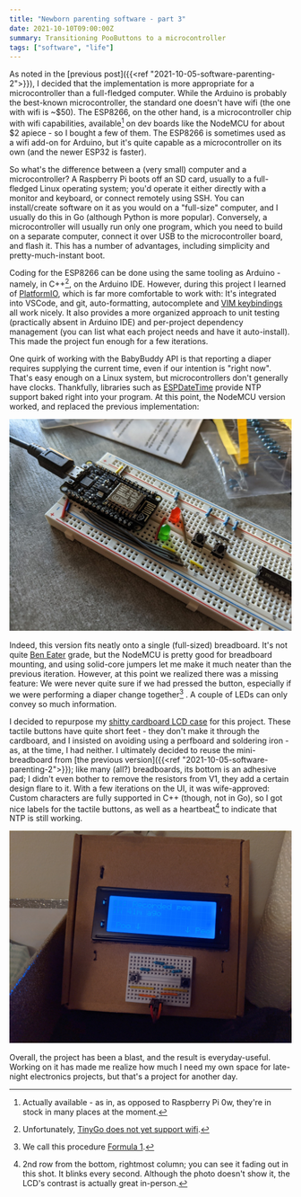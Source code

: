 ```yaml
---
title: "Newborn parenting software - part 3"
date: 2021-10-10T09:00:00Z
summary: Transitioning PooButtons to a microcontroller
tags: ["software", "life"]
---
```


As noted in the [previous post]({{<ref "2021-10-05-software-parenting-2">}}), I decided that the implementation is more appropriate for a microcontroller than a full-fledged computer. While the Arduino is probably the best-known microcontroller, the standard one doesn't have wifi (the one with wifi is ~$50). The ESP8266, on the other hand, is a microcontroller chip with wifi capabilities, available[^actually-available] on dev boards like the NodeMCU for about $2 apiece - so I bought a few of them. The ESP8266 is sometimes used as a wifi add-on for Arduino, but it's quite capable as a microcontroller on its own (and the newer ESP32 is faster).

[^actually-available]: Actually available - as in, as opposed to Raspberry Pi 0w, they're in stock in many places at the moment.

So what's the difference between a (very small) computer and a microcontroller? A Raspberry Pi boots off an SD card, usually to a full-fledged Linux operating system; you'd operate it either directly with a monitor and keyboard, or connect remotely using SSH. You can install/create software on it as you would on a "full-size" computer, and I usually do this in Go (although Python is more popular). Conversely, a microcontroller will usually run only one program, which you need to build on a separate computer, connect it over USB to the microcontroller board, and flash it. This has a number of advantages, including simplicity and pretty-much-instant boot.

Coding for the ESP8266 can be done using the same tooling as Arduino - namely, in C++[^tinygo], on the Arduino IDE. However, during this project I learned of [PlatformIO](https://platformio.org/), which is far more comfortable to work with: It's integrated into VSCode, and git, auto-formatting, autocomplete and [VIM keybindings](https://marketplace.visualstudio.com/items?itemName=vscodevim.vim) all work nicely. It also provides a more organized approach to unit testing (practically absent in Arduino IDE) and per-project dependency management (you can list what each project needs and have it auto-install). This made the project fun enough for a few iterations.

[^tinygo]: Unfortunately, [TinyGo does not yet support wifi](https://tinygo.org/docs/reference/microcontrollers/nodemcu/).

One quirk of working with the BabyBuddy API is that reporting a diaper requires supplying the current time, even if our intention is "right now". That's easy enough on a Linux system, but microcontrollers don't generally have clocks. Thankfully, libraries such as [ESPDateTime](https://github.com/mcxiaoke/ESPDateTime) provide NTP support baked right into your program. At this point, the NodeMCU version worked, and replaced the previous implementation:

[poobuttons-v2]: poobuttons-v2.jpg

[![PooButtons v2 - nodeMCU on breadboard][poobuttons-v2]][poobuttons-v2]

Indeed, this version fits neatly onto a single (full-sized) breadboard. It's not quite [Ben Eater](https://www.youtube.com/watch?v=PE-_rJqvDhQ) grade, but the NodeMCU is pretty good for breadboard mounting, and using solid-core jumpers let me make it much neater than the previous iteration. However, at this point we realized there was a missing feature: We were never quite sure if we had pressed the button, especially if we were performing a diaper change together[^formula-1] . A couple of LEDs can only convey so much information.

[^formula-1]: We call this procedure [Formula 1](https://www.youtube.com/watch?v=BI75uWxEajA).

I decided to repurpose my [shitty cardboard LCD case](https://lutzky.net/2021/03/14/pitemp/) for this project. These tactile buttons have quite short feet - they don't make it through the cardboard, and I insisted on avoiding using a perfboard and soldering iron - as, at the time, I had neither. I ultimately decided to reuse the mini-breadboard from [the previous version]({{<ref "2021-10-05-software-parenting-2">}}); like many (all?) breadboards, its bottom is an adhesive pad; I didn't even bother to remove the resistors from V1, they add a certain design flare to it. With a few iterations on the UI, it was wife-approved: Custom characters are fully supported in C++ (though, not in Go), so I got nice labels for the tactile buttons, as well as a heartbeat[^heartbeat] to indicate that NTP is still working.

[^heartbeat]: 2nd row from the bottom, rightmost column; you can see it fading out in this shot. It blinks every second. Although the photo doesn't show it, the LCD's contrast is actually great in-person.

[poobuttons-v3]: poobuttons-v3.jpg

[![PooButtons v3 - nodeMCU on breadboard][poobuttons-v3]][poobuttons-v3]

Overall, the project has been a blast, and the result is everyday-useful. Working on it has made me realize how much I need my own space for late-night electronics projects, but that's a project for another day.
